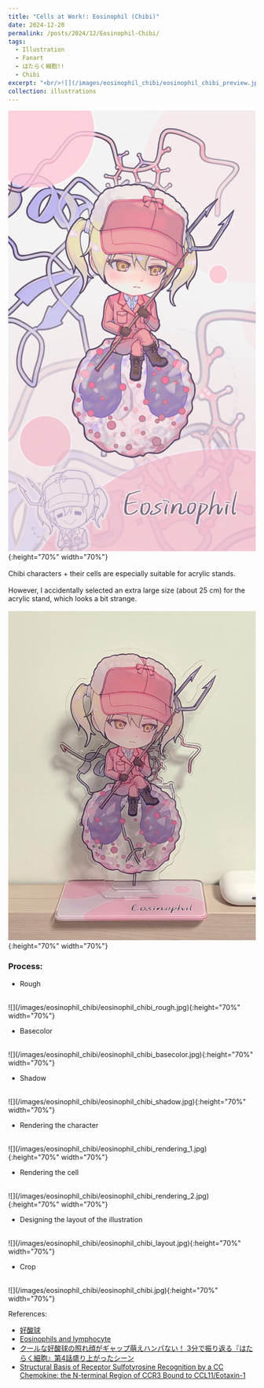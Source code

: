 ```yaml
---
title: "Cells at Work!: Eosinophil (Chibi)"
date: 2024-12-20
permalink: /posts/2024/12/Eosinophil-Chibi/
tags:
  - Illustration
  - Fanart
  - はたらく細胞!!
  - Chibi
excerpt: "<br/>![](/images/eosinophil_chibi/eosinophil_chibi_preview.jpg)"
collection: illustrations
---
```

![](/images/eosinophil_chibi/eosinophil_chibi.jpg){:height="70%" width="70%"}
<br><br>
Chibi characters + their cells are especially suitable for acrylic stands.
<br><br>
However, I accidentally selected an extra large size (about 25 cm) for the acrylic stand, which looks a bit strange.
<br><br>
![](/images/eosinophil_chibi/eosinophil_chibi_acrylic_stand.jpg){:height="70%" width="70%"}

### Process: 

* Rough
<br>
![](/images/eosinophil_chibi/eosinophil_chibi_rough.jpg){:height="70%" width="70%"}

* Basecolor
<br>
![](/images/eosinophil_chibi/eosinophil_chibi_basecolor.jpg){:height="70%" width="70%"}

* Shadow
<br>
![](/images/eosinophil_chibi/eosinophil_chibi_shadow.jpg){:height="70%" width="70%"}

* Rendering the character
<br>
![](/images/eosinophil_chibi/eosinophil_chibi_rendering_1.jpg){:height="70%" width="70%"}

* Rendering the cell
<br>
![](/images/eosinophil_chibi/eosinophil_chibi_rendering_2.jpg){:height="70%" width="70%"}

* Designing the layout of the illustration
<br>
![](/images/eosinophil_chibi/eosinophil_chibi_layout.jpg){:height="70%" width="70%"}

* Crop
<br>
![](/images/eosinophil_chibi/eosinophil_chibi.jpg){:height="70%" width="70%"}



References:
- [好酸球](https://hataraku-saibou.com/1st/character/?chara=eosinophil)
- [Eosinophils and lymphocyte](https://imagebank.hematology.org/getimagebyid/63365?size=3)
- [クールな好酸球の照れ顔がギャップ萌えハンパない！ 3分で振り返る『はたらく細胞』第4話盛り上がったシーン](https://originalnews.nico/wp-content/uploads/2018/08/04hts_02.jpg)
- [Structural Basis of Receptor Sulfotyrosine Recognition by a CC Chemokine: the N-terminal Region of CCR3 Bound to CCL11/Eotaxin-1](https://www.rcsb.org/3d-view/2MPM/0)